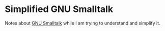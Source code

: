 # Simplified GNU Smalltalk

Notes about [GNU Smalltalk][1] while I am trying to understand and simplify it.

[1]: http://smalltalk.gnu.org/ "GNU Smalltalk"
